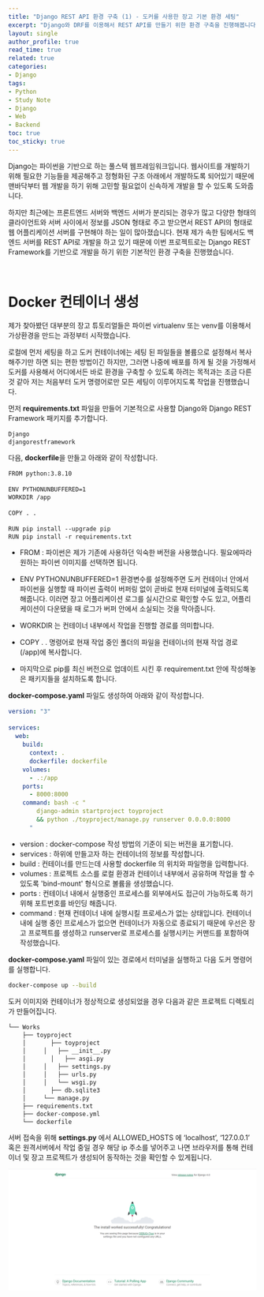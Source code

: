 ```yaml
---
title: "Django REST API 환경 구축 (1) - 도커를 사용한 장고 기본 환경 세팅"
excerpt: "Django와 DRF를 이용해서 REST API를 만들기 위한 환경 구축을 진행해봅니다."
layout: single
author_profile: true
read_time: true
related: true
categories:
- Django
tags:
- Python
- Study Note
- Django
- Web
- Backend
toc: true
toc_sticky: true
---
```


Django는 파이썬을 기반으로 하는 풀스택 웹프레임워크입니다. 웹사이트를 개발하기 위해 필요한 기능들을 제공해주고 정형화된 구조 아래에서 개발하도록 되어있기 때문에 맨바닥부터 웹 개발을 하기 위해 고민할 필요없이 신속하게 개발을 할 수 있도록 도와줍니다.
  
하지만 최근에는 프론트엔드 서버와 백엔드 서버가 분리되는 경우가 많고 다양한 형태의 클라이언트와 서버 사이에서 정보를 JSON 형태로 주고 받으면서 REST API의 형태로 웹 어플리케이션 서버를 구현해야 하는 일이 많아졌습니다. 현재 제가 속한 팀에서도 백엔드 서버를 REST API로 개발을 하고 있기 때문에 이번 프로젝트로는 Django REST Framework를 기반으로 개발을 하기 위한 기본적인 환경 구축을 진행했습니다.

<br/>

# Docker 컨테이너 생성
제가 찾아봤던 대부분의 장고 튜토리얼들은 파이썬 virtualenv 또는 venv를 이용해서 가상환경을 만드는 과정부터 시작했습니다.

로컬에 먼저 세팅을 하고 도커 컨테이너에는 세팅 된 파일들을 볼륨으로 설정해서 복사해주기만 하면 되는 편한 방법이긴 하지만, 그러면 나중에 배포를 하게 될 것을 가정해서 도커를 사용해서 어디에서든 바로 환경을 구축할 수 있도록 하려는 목적과는 조금 다른 것 같아 저는 처음부터 도커 명령어로만 모든 세팅이 이루어지도록 작업을 진행했습니다.

먼저 **requirements.txt** 파일을 만들어 기본적으로 사용할 Django와 Django REST Framework 패키지를 추가합니다.

```
Django
djangorestframework
```
  
다음, **dockerfile**을 만들고 아래와 같이 작성합니다.

```docker
FROM python:3.8.10

ENV PYTHONUNBUFFERED=1
WORKDIR /app

COPY . .

RUN pip install --upgrade pip
RUN pip install -r requirements.txt
```
- FROM : 파이썬은 제가 기존에 사용하던 익숙한 버전을 사용했습니다. 필요에따라 원하는 파이썬 이미지를 선택하면 됩니다.

- ENV PYTHONUNBUFFERED=1 환경변수를 설정해주면 도커 컨테이너 안에서 파이썬을 실행할 때 파이썬 출력이 버퍼링 없이 곧바로 현재 터미널에 출력되도록 해줍니다. 
이러면 장고 어플리케이션 로그를 실시간으로 확인할 수도 있고, 어플리케이션이 다운됐을 때 로그가 버퍼 안에서 소실되는 것을 막아줍니다.

- WORKDIR 는 컨테이너 내부에서 작업을 진행할 경로를 의미합니다.
- COPY . . 명령어로 현재 작업 중인 폴더의 파일을 컨테이너의 현재 작업 경로(/app)에 복사합니다.
- 마지막으로 pip를 최신 버전으로 업데이트 시킨 후 requirement.txt 안에 작성해놓은 패키지들을 설치하도록 합니다.

**docker-compose.yaml** 파일도 생성하여 아래와 같이 작성합니다. 

```yaml
version: "3"

services:
  web:
    build:
      context: .
      dockerfile: dockerfile
    volumes:
      - .:/app
    ports:
      - 8000:8000
    command: bash -c "
        django-admin startproject toyproject
        && python ./toyproject/manage.py runserver 0.0.0.0:8000
      "
```
- version : docker-compose 작성 방법의 기준이 되는 버전을 표기합니다.
- services : 하위에 만들고자 하는 컨테이너의 정보를 작성합니다.
- build : 컨테이너를 만드는데 사용할 dockerfile 의 위치와 파일명을 입력합니다.
- volumes : 프로젝트 소스를 로컬 환경과 컨테이너 내부에서 공유하며 작업을 할 수 있도록 'bind-mount' 형식으로 볼륨을 생성했습니다.
- ports : 컨테이너 내에서 실행중인 프로세스를 외부에서도 접근이 가능하도록 하기 위해 포트번호를 바인딩 해줍니다.
- command : 현재 컨테이너 내에 실행시킬 프로세스가 없는 상태입니다. 컨테이너 내에 실행 중인 프로세스가 없으면 컨테이너가 자동으로 종료되기 때문에 우선은 장고 프로젝트를 생성하고 runserver로 프로세스를 실행시키는 커맨드를 포함하여 작성했습니다.

**docker-compose.yaml** 파일이 있는 경로에서 터미널을 실행하고 다음 도커 명령어를 실행합니다.

```bash
docker-compose up --build
```

도커 이미지와 컨테이너가 정상적으로 생성되었을 경우 다음과 같은 프로젝트 디렉토리가 만들어집니다.

```
└── Works
	├── toyproject
	│		├── toyproject
	│	  │   ├── __init__.py
	│		│   ├── asgi.py
	│	  │   ├── settings.py
	│	  │   ├── urls.py
	│	  │   └── wsgi.py
	│		├── db.sqlite3
	│	  └── manage.py
	├── requirements.txt
	├── docker-compose.yml
	└── dockerfile
```

서버 접속을 위해 **settings.py** 에서 ALLOWED_HOSTS 에 ‘localhost’, ‘127.0.0.1’ 혹은 원격서버에서 작업 중일 경우 해당 ip 주소를 넣어주고 나면 브라우저를 통해 컨테이너 및 장고 프로젝트가 생성되어 동작하는 것을 확인할 수 있게됩니다.

<p align="center" style="color:#808080"><img src="https://raw.githubusercontent.com/lucathree/lucathree.github.io/master/assets/images/2022/2022-04-16.png">

